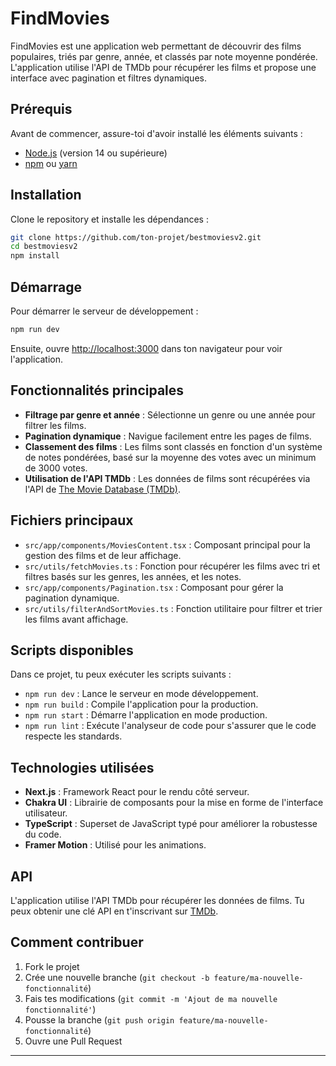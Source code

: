 # FindMovies

FindMovies est une application web permettant de découvrir des films populaires, triés par genre, année, et classés par note moyenne pondérée. L'application utilise l'API de TMDb pour récupérer les films et propose une interface avec pagination et filtres dynamiques.

## Prérequis

Avant de commencer, assure-toi d'avoir installé les éléments suivants :

- [Node.js](https://nodejs.org/) (version 14 ou supérieure)
- [npm](https://www.npmjs.com/) ou [yarn](https://yarnpkg.com/)

## Installation

Clone le repository et installe les dépendances :

```bash
git clone https://github.com/ton-projet/bestmoviesv2.git
cd bestmoviesv2
npm install
```

## Démarrage

Pour démarrer le serveur de développement :

```bash
npm run dev
```

Ensuite, ouvre [http://localhost:3000](http://localhost:3000) dans ton navigateur pour voir l'application.

## Fonctionnalités principales

- **Filtrage par genre et année** : Sélectionne un genre ou une année pour filtrer les films.
- **Pagination dynamique** : Navigue facilement entre les pages de films.
- **Classement des films** : Les films sont classés en fonction d'un système de notes pondérées, basé sur la moyenne des votes avec un minimum de 3000 votes.
- **Utilisation de l'API TMDb** : Les données de films sont récupérées via l'API de [The Movie Database (TMDb)](https://www.themoviedb.org/).

## Fichiers principaux

- `src/app/components/MoviesContent.tsx` : Composant principal pour la gestion des films et de leur affichage.
- `src/utils/fetchMovies.ts` : Fonction pour récupérer les films avec tri et filtres basés sur les genres, les années, et les notes.
- `src/app/components/Pagination.tsx` : Composant pour gérer la pagination dynamique.
- `src/utils/filterAndSortMovies.ts` : Fonction utilitaire pour filtrer et trier les films avant affichage.

## Scripts disponibles

Dans ce projet, tu peux exécuter les scripts suivants :

- `npm run dev` : Lance le serveur en mode développement.
- `npm run build` : Compile l'application pour la production.
- `npm run start` : Démarre l'application en mode production.
- `npm run lint` : Exécute l'analyseur de code pour s'assurer que le code respecte les standards.

## Technologies utilisées

- **Next.js** : Framework React pour le rendu côté serveur.
- **Chakra UI** : Librairie de composants pour la mise en forme de l'interface utilisateur.
- **TypeScript** : Superset de JavaScript typé pour améliorer la robustesse du code.
- **Framer Motion** : Utilisé pour les animations.

## API

L'application utilise l'API TMDb pour récupérer les données de films. Tu peux obtenir une clé API en t'inscrivant sur [TMDb](https://www.themoviedb.org/signup).

## Comment contribuer

1. Fork le projet
2. Crée une nouvelle branche (`git checkout -b feature/ma-nouvelle-fonctionnalité`)
3. Fais tes modifications (`git commit -m 'Ajout de ma nouvelle fonctionnalité'`)
4. Pousse la branche (`git push origin feature/ma-nouvelle-fonctionnalité`)
5. Ouvre une Pull Request

---
